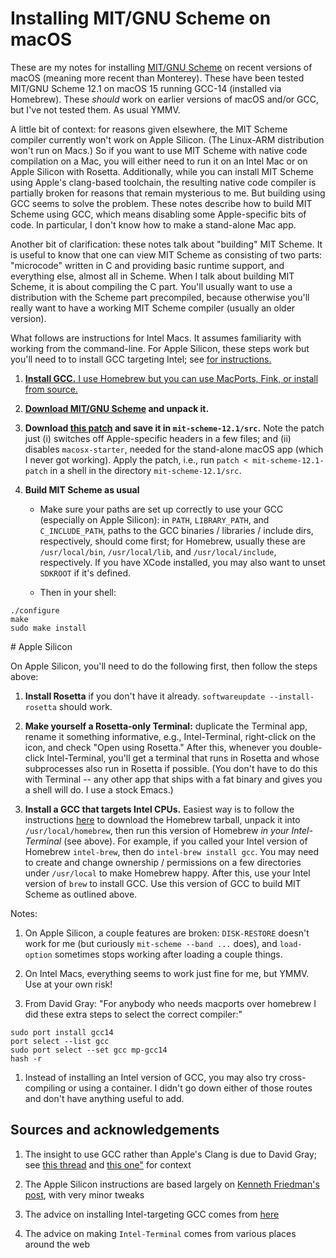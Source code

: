 # Installing MIT/GNU Scheme on macOS

These are my notes for installing <a
href="https://www.gnu.org/software/mit-scheme/">MIT/GNU
Scheme</a> on recent versions of macOS (meaning more recent
than Monterey).  These have been tested MIT/GNU Scheme 12.1
on macOS 15 running GCC-14 (installed via Homebrew).  These
*should* work on earlier versions of macOS and/or GCC, but
I've not tested them.  As usual YMMV.

A little bit of context: for reasons given elsewhere, the
MIT Scheme compiler currently won't work on Apple Silicon.
(The Linux-ARM distribution won't run on Macs.)  So if you
want to use MIT Scheme with native code compilation on a
Mac, you will either need to run it on an Intel Mac or on
Apple Silicon with Rosetta.  Additionally, while you can
install MIT Scheme using Apple's clang-based toolchain, the
resulting native code compiler is partially broken for
reasons that remain mysterious to me.  But building using
GCC seems to solve the problem.  These notes describe how to
build MIT Scheme using GCC, which means disabling some
Apple-specific bits of code.  In particular, I don't know
how to make a stand-alone Mac app.

Another bit of clarification: these notes talk about
"building" MIT Scheme.  It is useful to know that one can
view MIT Scheme as consisting of two parts: "microcode"
written in C and providing basic runtime support, and
everything else, almost all in Scheme.  When I talk about
building MIT Scheme, it is about compiling the C part.
You'll usually want to use a distribution with the Scheme
part precompiled, because otherwise you'll really want to
have a working MIT Scheme compiler (usually an older
version).

What follows are instructions for Intel Macs.  It assumes
familiarity with working from the command-line.  For Apple
Silicon, these steps work but you'll need to to install GCC
targeting Intel; see <a href="#apple-silicon"> for
instructions.

1. **Install GCC.**  I use Homebrew but you can use
   MacPorts, Fink, or install from source.

1. **Download <a
href="https://www.gnu.org/software/mit-scheme/">MIT/GNU
Scheme</a> and unpack it.**

1. **Download [this patch](mit-scheme-12.1-patch) and save
it in `mit-scheme-12.1/src`.** Note the patch just (i)
switches off Apple-specific headers in a few files; and (ii)
disables `macosx-starter`, needed for the stand-alone macOS
app (which I never got working).  Apply the patch, i.e., run
`patch < mit-scheme-12.1-patch` in a shell in the directory
`mit-scheme-12.1/src`.

1. **Build MIT Scheme as usual**
	  
   - Make sure your paths are set up correctly to use your
	  GCC (especially on Apple Silicon): in `PATH`,
	  `LIBRARY_PATH`, and `C_INCLUDE_PATH`, paths to the GCC
	  binaries / libraries / include dirs, respectively,
	  should come first; for Homebrew, usually these are
	  `/usr/local/bin`, `/usr/local/lib`, and
	  `/usr/local/include`, respectively.  If you have XCode
	  installed, you may also want to unset `SDKROOT` if
	  it's defined.

   - Then in your shell:
```
./configure
make
sudo make install
```

<a name="apple-silicon">
# Apple Silicon

On Apple Silicon, you'll need to do the following first,
then follow the steps above:

1. **Install Rosetta** if you don't have it already.
`softwareupdate --install-rosetta` should work.

1. **Make yourself a Rosetta-only Terminal:** duplicate the
Terminal app, rename it something informative, e.g.,
Intel-Terminal, right-click on the icon, and check "Open
using Rosetta."  After this, whenever you double-click
Intel-Terminal, you'll get a terminal that runs in Rosetta
and whose subprocesses also run in Rosetta if possible.
(You don't have to do this with Terminal -- any other app
that ships with a fat binary and gives you a shell will do.
I use a stock Emacs.)

1. **Install a GCC that targets Intel CPUs.** Easiest way is
to follow the instructions <a
href="https://docs.brew.sh/Installation">here</a> to
download the Homebrew tarball, unpack it into
`/usr/local/homebrew`, then run this version of Homebrew *in
your Intel-Terminal* (see above).  For example, if you
called your Intel version of Homebrew `intel-brew`, then do
`intel-brew install gcc`.  You may need to create and change
ownership / permissions on a few directories under
`/usr/local` to make Homebrew happy.  After this, use your
Intel version of `brew` to install GCC.  Use this version of
GCC to build MIT Scheme as outlined above.

Notes:

1. On Apple Silicon, a couple features are broken:
   `DISK-RESTORE` doesn't work for me (but curiously
   `mit-scheme --band ...` does), and `load-option`
   sometimes stops working after loading a couple
   things.
   
1. On Intel Macs, everything seems to work just fine for me,
   but YMMV.  Use at your own risk!

1. From David Gray: "For anybody who needs macports over
homebrew I did these extra steps to select the correct
compiler:"
```
sudo port install gcc14 
port select --list gcc
sudo port select --set gcc mp-gcc14
hash -r
```

1. Instead of installing an Intel version of GCC, you may
also try cross-compiling or using a container.  I didn't go
down either of those routes and don't have anything useful
to add.

## Sources and acknowledgements

1. The insight to use GCC rather than Apple's Clang is due
   to David Gray; see <a
   href="https://lists.gnu.org/archive/html/mit-scheme-users/2024-12/threads.html">this
   thread</a> and <a
   href="https://lists.gnu.org/archive/html/mit-scheme-users/2025-02/threads.html">this
   one"</a> for context

1. The Apple Silicon instructions are based largely on <a
   href="https://kennethfriedman.org/thoughts/2021/mit-scheme-on-apple-silicon/">Kenneth
   Friedman's post</a>, with very minor tweaks

1. The advice on installing Intel-targeting GCC comes from [here](https://www.wisdomgeek.com/development/installing-intel-based-packages-using-homebrew-on-the-m1-mac/)

1. The advice on making `Intel-Terminal` comes from various places around the web
